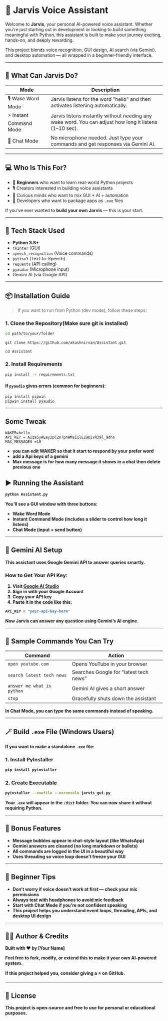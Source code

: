 # 🤖 Jarvis Voice Assistant

Welcome to **Jarvis**, your personal AI-powered voice assistant. Whether you're just starting out in development or looking to build something meaningful with Python, this assistant is built to make your journey exciting, hands-on, and deeply rewarding.

This project blends voice recognition, GUI design, AI search (via Gemini), and desktop automation — all wrapped in a beginner-friendly interface.

---

## 🚀 What Can Jarvis Do?

| Mode                   | Description                                                                                            |
| ---------------------- | ------------------------------------------------------------------------------------------------------ |
| 🎙 Wake Word Mode      | Jarvis listens for the word "hello" and then activates listening automatically.                        |
| ⚡ Instant Command Mode | Jarvis listens instantly without needing any wake word. You can adjust how long it listens (1–10 sec). |
| 💬 Chat Mode           | No microphone needed. Just type your commands and get responses via Gemini AI.                         |

---

## 💻 Who Is This For?

* 🧒 **Beginners** who want to learn real-world Python projects
* 🎙 Creators interested in building voice assistants
* 🧠 Curious minds who want to mix GUI + AI + automation
* 💼 Developers who want to package apps as `.exe` files

If you’ve ever wanted to **build your own Jarvis** — this is your start.

---

## 🧰 Tech Stack Used

* **Python 3.8+**
* `tkinter` (GUI)
* `speech_recognition` (Voice commands)
* `pyttsx3` (Text-to-Speech)
* `requests` (API calling)
* `pyaudio` (Microphone input)
* Gemini AI (via Google API)

---

## 📦 Installation Guide

> If you want to run from Python (dev mode), follow these steps:

### 1. Clone the Repository(Make sure git is installed)

```bash
cd path/to/your/folder
```
```
git clone https://github.com/akashnirvan/Assistant.git
```
```
cd Assistant
```

### 2. Install Requirements

```bash
pip install -r requirements.txt
```

#### If `pyaudio` gives errors (common for beginners):

```bash
pip install pipwin
pipwin install pyaudio
```

---
## Some Tweak
```env
WAKER=hello
API_KEY = AIzaSyAEey2pCZn7pnWMsI1lEZ0UivR39l_9dhs
MAX_MESSAGES =10
```
* <b>you can edit WAKER so that it start to respond by your prefer word</b>
* <b>add a Api keys of a gemini </b>
* <b>Max message is for how many message it shows in a chat then delete previous one<b>
## ▶️ Running the Assistant

```bash
python Assistant.py
```

You’ll see a GUI window with three buttons:

* **Wake Word Mode**
* **Instant Command Mode** (includes a slider to control how long it listens)
* **Chat Mode** (input + send button)

---

## 🔐 Gemini AI Setup

This assistant uses **Google Gemini API** to answer queries smartly.

### How to Get Your API Key:

1. Visit [Google AI Studio](https://aistudio.google.com/app/apikey)
2. Sign in with your Google Account
3. Copy your API key
4. Paste it in the code like this:

```python
API_KEY = "your-api-key-here"
```

Now Jarvis can answer any question using Gemini’s AI engine.

---

## 🧪 Sample Commands You Can Try

| Command                    | Action                                 |
| -------------------------- | -------------------------------------- |
| `open youtube.com`         | Opens YouTube in your browser          |
| `search latest tech news`  | Searches Google for "latest tech news" |
| `answer me what is python` | Gemini AI gives a short answer         |
| `stop`                     | Gracefully shuts down the assistant    |

In **Chat Mode**, you can type the same commands instead of speaking.

---

## 🪄 Build `.exe` File (Windows Users)

If you want to make a standalone `.exe` file:

### 1. Install PyInstaller

```bash
pip install pyinstaller
```

### 2. Create Executable

```bash
pyinstaller --onefile --noconsole jarvis_gui.py
```

Your `.exe` will appear in the `/dist` folder. You can now share it without requiring Python.

---

## 🌟 Bonus Features

* Message bubbles appear in chat-style layout (like WhatsApp)
* Gemini answers are cleaned (no long markdown or bullets)
* All commands are logged in the UI in a beautiful way
* Uses threading so voice loop doesn’t freeze your GUI

---

## 🧠 Beginner Tips

* Don’t worry if voice doesn’t work at first — check your mic permissions
* Always test with headphones to avoid mic feedback
* Start with Chat Mode if you're not confident speaking
* This project helps you understand **event loops**, **threading**, **APIs**, and **desktop UI design**

---

## 🧑‍💻 Author & Credits

Built with ❤️ by \[Your Name]

Feel free to fork, modify, or extend this to make it your own AI-powered system.

If this project helped you, consider giving a ⭐ on GitHub.

---

## 📜 License

This project is open-source and free to use for personal or educational purposes.
